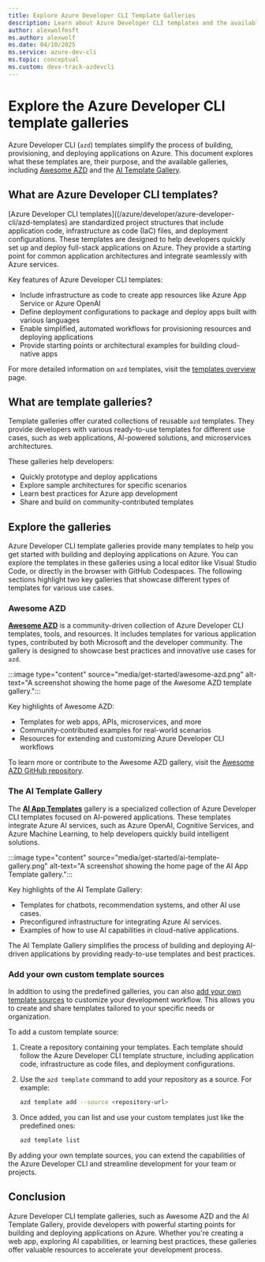 ```yaml
---
title: Explore Azure Developer CLI Template Galleries
description: Learn about Azure Developer CLI templates and the available template galleries, including Awesome AZD and the AI Template Gallery.
author: alexwolfmsft
ms.author: alexwolf
ms.date: 04/10/2025
ms.service: azure-dev-cli
ms.topic: conceptual
ms.custom: devx-track-azdevcli
---
```


# Explore the Azure Developer CLI template galleries

Azure Developer CLI (`azd`) templates simplify the process of building, provisioning, and deploying applications on Azure. This document explores what these templates are, their purpose, and the available galleries, including [Awesome AZD](#awesome-azd) and the [AI Template Gallery](#the-ai-template-gallery).

## What are Azure Developer CLI templates?

[Azure Developer CLI templates]((/azure/developer/azure-developer-cli/azd-templates) are standardized project structures that include application code, infrastructure as code (IaC) files, and deployment configurations. These templates are designed to help developers quickly set up and deploy full-stack applications on Azure. They provide a starting point for common application architectures and integrate seamlessly with Azure services.

Key features of Azure Developer CLI templates:

- Include infrastructure as code to create app resources like Azure App Service or Azure OpenAI
- Define deployment configurations to package and deploy apps built with various languages
- Enable simplified, automated workflows for provisioning resources and deploying applications
- Provide starting points or architectural examples for building cloud-native apps

For more detailed information on `azd` templates, visit the [templates overview](/azure/developer/azure-developer-cli/azd-templates) page.

## What are template galleries?

Template galleries offer curated collections of reusable `azd` templates. They provide developers with various ready-to-use templates for different use cases, such as web applications, AI-powered solutions, and microservices architectures.

These galleries help developers:

- Quickly prototype and deploy applications
- Explore sample architectures for specific scenarios
- Learn best practices for Azure app development
- Share and build on community-contributed templates

## Explore the galleries

Azure Developer CLI template galleries provide many templates to help you get started with building and deploying applications on Azure. You can explore the templates in these galleries using a local editor like Visual Studio Code, or directly in the browser with GitHub Codespaces. The following sections highlight two key galleries that showcase different types of templates for various use cases.

### Awesome AZD

[**Awesome AZD**](https://azure.github.io/awesome-azd/) is a community-driven collection of Azure Developer CLI templates, tools, and resources. It includes templates for various application types, contributed by both Microsoft and the developer community. The gallery is designed to showcase best practices and innovative use cases for `azd`.

:::image type="content" source="media/get-started/awesome-azd.png" alt-text="A screenshot showing the home page of the Awesome AZD template gallery.":::

Key highlights of Awesome AZD:

- Templates for web apps, APIs, microservices, and more
- Community-contributed examples for real-world scenarios
- Resources for extending and customizing Azure Developer CLI workflows

To learn more or contribute to the Awesome AZD gallery, visit the [Awesome AZD GitHub repository](https://github.com/Azure/awesome-azd).

### The AI Template Gallery

The [**AI App Templates**](https://azure.github.io/ai-app-templates/) gallery is a specialized collection of Azure Developer CLI templates focused on AI-powered applications. These templates integrate Azure AI services, such as Azure OpenAI, Cognitive Services, and Azure Machine Learning, to help developers quickly build intelligent solutions.

:::image type="content" source="media/get-started/ai-template-gallery.png" alt-text="A screenshot showing the home page of the AI App Template gallery.":::

Key highlights of the AI Template Gallery:

- Templates for chatbots, recommendation systems, and other AI use cases.
- Preconfigured infrastructure for integrating Azure AI services.
- Examples of how to use AI capabilities in cloud-native applications.

The AI Template Gallery simplifies the process of building and deploying AI-driven applications by providing ready-to-use templates and best practices.

### Add your own custom template sources

In addition to using the predefined galleries, you can also [add your own template sources](/azure/developer/azure-developer-cli/configure-template-sources) to customize your development workflow. This allows you to create and share templates tailored to your specific needs or organization.

To add a custom template source:

1. Create a repository containing your templates. Each template should follow the Azure Developer CLI template structure, including application code, infrastructure as code files, and deployment configurations.

1. Use the `azd template` command to add your repository as a source. For example:

   ```bash
   azd template add --source <repository-url>
   ```

1. Once added, you can list and use your custom templates just like the predefined ones:

   ```bash
   azd template list
   ```

By adding your own template sources, you can extend the capabilities of the Azure Developer CLI and streamline development for your team or projects.

## Conclusion

Azure Developer CLI template galleries, such as Awesome AZD and the AI Template Gallery, provide developers with powerful starting points for building and deploying applications on Azure. Whether you're creating a web app, exploring AI capabilities, or learning best practices, these galleries offer valuable resources to accelerate your development process.
